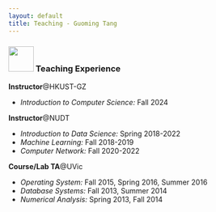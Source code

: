 ```yaml
---
layout: default
title: Teaching - Guoming Tang
---
```


### <img src="../img/teaching.png" height="50px">  Teaching Experience

**Instructor**@HKUST-GZ

- *Introduction to Computer Science:* Fall 2024

**Instructor**@NUDT

- *Introduction to Data Science:* Spring 2018-2022
- *Machine Learning:* Fall 2018-2019
- *Computer Network:* Fall 2020-2022

**Course/Lab TA**@UVic

- *Operating System:* Fall 2015, Spring 2016, Summer 2016
- *Database Systems:* Fall 2013, Summer 2014
- *Numerical Analysis:* Spring 2013, Fall 2014
